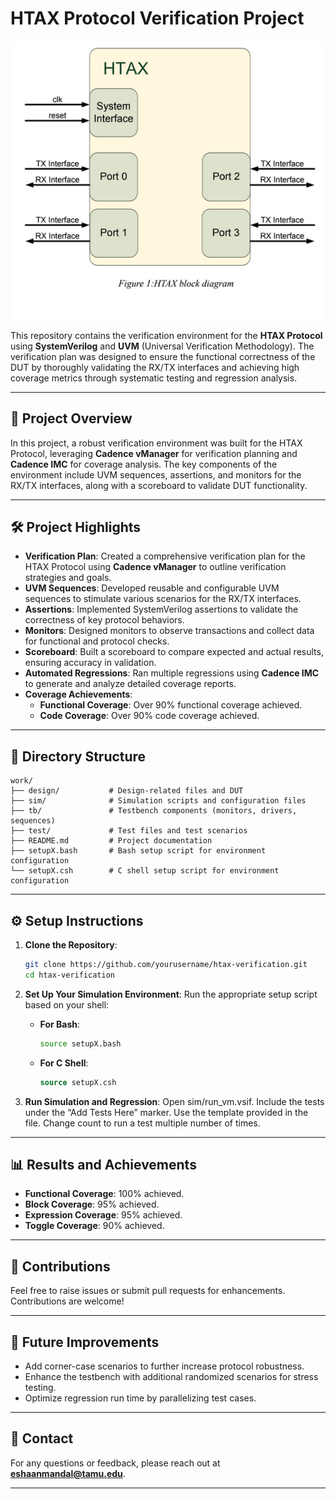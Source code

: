 # HTAX Protocol Verification Project

![alt text](image.png)

This repository contains the verification environment for the **HTAX Protocol** using **SystemVerilog** and **UVM** (Universal Verification Methodology). The verification plan was designed to ensure the functional correctness of the DUT by thoroughly validating the RX/TX interfaces and achieving high coverage metrics through systematic testing and regression analysis.

---

## 🚀 **Project Overview**

In this project, a robust verification environment was built for the HTAX Protocol, leveraging **Cadence vManager** for verification planning and **Cadence IMC** for coverage analysis. The key components of the environment include UVM sequences, assertions, and monitors for the RX/TX interfaces, along with a scoreboard to validate DUT functionality.

---

## 🛠️ **Project Highlights**

- **Verification Plan**: Created a comprehensive verification plan for the HTAX Protocol using **Cadence vManager** to outline verification strategies and goals.
- **UVM Sequences**: Developed reusable and configurable UVM sequences to stimulate various scenarios for the RX/TX interfaces.
- **Assertions**: Implemented SystemVerilog assertions to validate the correctness of key protocol behaviors.
- **Monitors**: Designed monitors to observe transactions and collect data for functional and protocol checks.
- **Scoreboard**: Built a scoreboard to compare expected and actual results, ensuring accuracy in validation.
- **Automated Regressions**: Ran multiple regressions using **Cadence IMC** to generate and analyze detailed coverage reports.
- **Coverage Achievements**:
  - **Functional Coverage**: Over 90% functional coverage achieved.
  - **Code Coverage**: Over 90% code coverage achieved.

---

## 📂 **Directory Structure**

```plaintext
work/
├── design/           # Design-related files and DUT
├── sim/              # Simulation scripts and configuration files
├── tb/               # Testbench components (monitors, drivers, sequences)
├── test/             # Test files and test scenarios
├── README.md         # Project documentation
├── setupX.bash       # Bash setup script for environment configuration
└── setupX.csh        # C shell setup script for environment configuration
```

---

## ⚙️ **Setup Instructions**

1. **Clone the Repository**:
   ```bash
   git clone https://github.com/yourusername/htax-verification.git
   cd htax-verification
   ```

2. **Set Up Your Simulation Environment**:
   Run the appropriate setup script based on your shell:
   - **For Bash**:
     ```bash
     source setupX.bash
     ```
   - **For C Shell**:
     ```csh
     source setupX.csh
     ```

3. **Run Simulation and Regression**:
   Open sim/run_vm.vsif. Include the tests under the “Add Tests Here” marker. Use the template provided in the file. Change count to run a test multiple number of times.
   <!-- ```bash
   make compile   # Compiles the design and testbench files.
   make simulate  # Runs the simulation with the required testbench and DUT.
   make regress   # Runs the regression to check multiple test cases.
   make coverage  # Analyzes the functional and code coverage.
   ``` -->

---

## 📊 **Results and Achievements**

- **Functional Coverage**: 100% achieved.
- **Block Coverage**: 95% achieved.
- **Expression Coverage**: 95% achieved.
- **Toggle Coverage**: 90% achieved.

---

## 🤝 **Contributions**

Feel free to raise issues or submit pull requests for enhancements. Contributions are welcome!

---

## 📝 **Future Improvements**

- Add corner-case scenarios to further increase protocol robustness.
- Enhance the testbench with additional randomized scenarios for stress testing.
- Optimize regression run time by parallelizing test cases.

---

## 📧 **Contact**

For any questions or feedback, please reach out at **[eshaanmandal@tamu.edu](mailto:eshaanmandal@tamu.edu)**.

---
